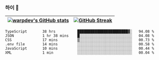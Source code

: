 
### 하이 👋
[![warpdev's GitHub stats](https://github-readme-stats.vercel.app/api?username=warpdev&show_icons=true&theme=vue-dark)](#) |[![GitHub Streak](https://github-readme-streak-stats.herokuapp.com/?user=warpdev&theme=dark)](#)
--- | --- |
<!--START_SECTION:waka-->

```text
TypeScript       38 hrs          ███████████████████████▓░   94.08 %
JSON             1 hr 38 mins    █░░░░░░░░░░░░░░░░░░░░░░░░   04.08 %
CSS              17 mins         ▒░░░░░░░░░░░░░░░░░░░░░░░░   00.73 %
.env file        14 mins         ░░░░░░░░░░░░░░░░░░░░░░░░░   00.58 %
JavaScript       10 mins         ░░░░░░░░░░░░░░░░░░░░░░░░░   00.44 %
XML              1 min           ░░░░░░░░░░░░░░░░░░░░░░░░░   00.04 %
```

<!--END_SECTION:waka-->

<!--
**warpdev/warpdev** is a ✨ _special_ ✨ repository because its `README.md` (this file) appears on your GitHub profile.

Here are some ideas to get you started:

- 🔭 I’m currently working on ...
- 🌱 I’m currently learning ...
- 👯 I’m looking to collaborate on ...
- 🤔 I’m looking for help with ...
- 💬 Ask me about ...
- 📫 How to reach me: ...
- 😄 Pronouns: ...
- ⚡ Fun fact: ...
-->

